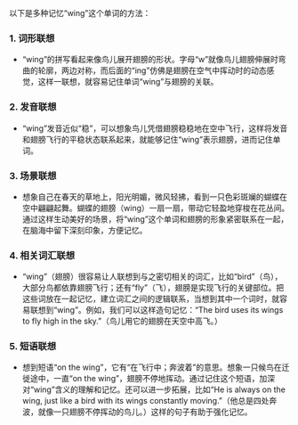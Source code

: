 以下是多种记忆“wing”这个单词的方法：

### 1. 词形联想
 - “wing”的拼写看起来像鸟儿展开翅膀的形状。字母“w”就像鸟儿翅膀伸展时弯曲的轮廓，两边对称，而后面的“ing”仿佛是翅膀在空气中挥动时的动态感觉，这样一联想，就容易记住单词“wing”与翅膀的关联。

### 2. 发音联想
 - “wing”发音近似“稳”，可以想象鸟儿凭借翅膀稳稳地在空中飞行，这样将发音和翅膀飞行的平稳状态联系起来，就能够记住“wing”表示翅膀，进而记住单词。

### 3. 场景联想
 - 想象自己在春天的草地上，阳光明媚，微风轻拂，看到一只色彩斑斓的蝴蝶在空中翩翩起舞。蝴蝶的翅膀（wing）一扇一扇，带动它轻盈地穿梭在花丛间。通过这样生动美好的场景，将“wing”这个单词和翅膀的形象紧密联系在一起，在脑海中留下深刻印象，方便记忆。

### 4. 相关词汇联想
 - “wing”（翅膀）很容易让人联想到与之密切相关的词汇，比如“bird”（鸟），大部分鸟都依靠翅膀飞行；还有“fly”（飞），翅膀是实现飞行的关键部位。把这些词放在一起记忆，建立词汇之间的逻辑联系，当想到其中一个词时，就容易联想到“wing”。例如，我们可以这样造句记忆：“The bird uses its wings to fly high in the sky.”（鸟儿用它的翅膀在天空中高飞。） 

### 5. 短语联想
 - 想到短语“on the wing”，它有“在飞行中；奔波着”的意思。想象一只候鸟在迁徙途中，一直“on the wing”，翅膀不停地挥动。通过记住这个短语，加深对“wing”含义的理解和记忆。还可以进一步拓展，比如“He is always on the wing, just like a bird with its wings constantly moving.”（他总是四处奔波，就像一只翅膀不停挥动的鸟儿。）这样的句子有助于强化记忆。 